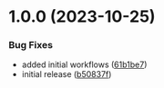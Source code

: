 # 1.0.0 (2023-10-25)


### Bug Fixes

* added initial workflows ([61b1be7](https://github.com/mBlomsterberg/hanayama-workflows/commit/61b1be702731075e39170a4ca4510c1bd922b4e9))
* initial release ([b50837f](https://github.com/mBlomsterberg/hanayama-workflows/commit/b50837f29e9ae01c05b45db3e5c853c901a31cd3))
